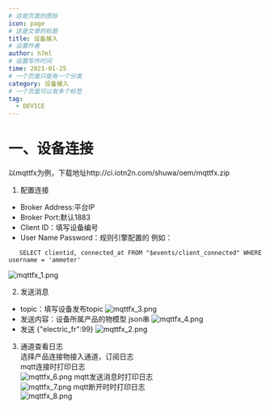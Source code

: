 ```yaml
---
# 这是页面的图标
icon: page
# 这是文章的标题
title: 设备接入
# 设置作者
author: h7ml
# 设置写作时间
time: 2021-01-25
# 一个页面只能有一个分类
category: 设备接入
# 一个页面可以有多个标签
tag:
  - DEVICE
---
```


#
# 一、设备连接
以mqttfx为例，下载地址http://ci.iotn2n.com/shuwa/oem/mqttfx.zip </br>
 1. 配置连接 
 - Broker Address:平台IP
 - Broker Port:默认1883
 - Client ID：填写设备编号
 - User Name Password：规则引擎配置的
 例如：
 ```
    SELECT clientid, connected_at FROM "$events/client_connected" WHERE username = 'ammeter'
 ```
![mqttfx_1.png](http://dgiot-1253666439.cos.ap-shanghai-fsi.myqcloud.com/blog/mqttfx_1.png)

 2. 发送消息
 - topic：填写设备发布topic
![mqttfx_3.png](http://dgiot-1253666439.cos.ap-shanghai-fsi.myqcloud.com/blog/mqttfx_3.png)
 - 发送内容：设备所属产品的物模型 json串
![mqttfx_4.png](http://dgiot-1253666439.cos.ap-shanghai-fsi.myqcloud.com/blog/mqttfx_4.png)
 - 发送 {"electric_fr":99}
![mqttfx_2.png](http://dgiot-1253666439.cos.ap-shanghai-fsi.myqcloud.com/blog/mqttfx_2.png)

3. 通道查看日志</br>
选择产品连接物接入通道，订阅日志</br>
mqtt连接时打印日志</br>
![mqttfx_6.png](http://dgiot-1253666439.cos.ap-shanghai-fsi.myqcloud.com/blog/mqttfx_6.png)
mqtt发送消息时打印日志</br>
![mqttfx_7.png](http://dgiot-1253666439.cos.ap-shanghai-fsi.myqcloud.com/blog/mqttfx_7.png)
mqtt断开时时打印日志</br>
![mqttfx_8.png](http://dgiot-1253666439.cos.ap-shanghai-fsi.myqcloud.com/blog/mqttfx_8.png)






